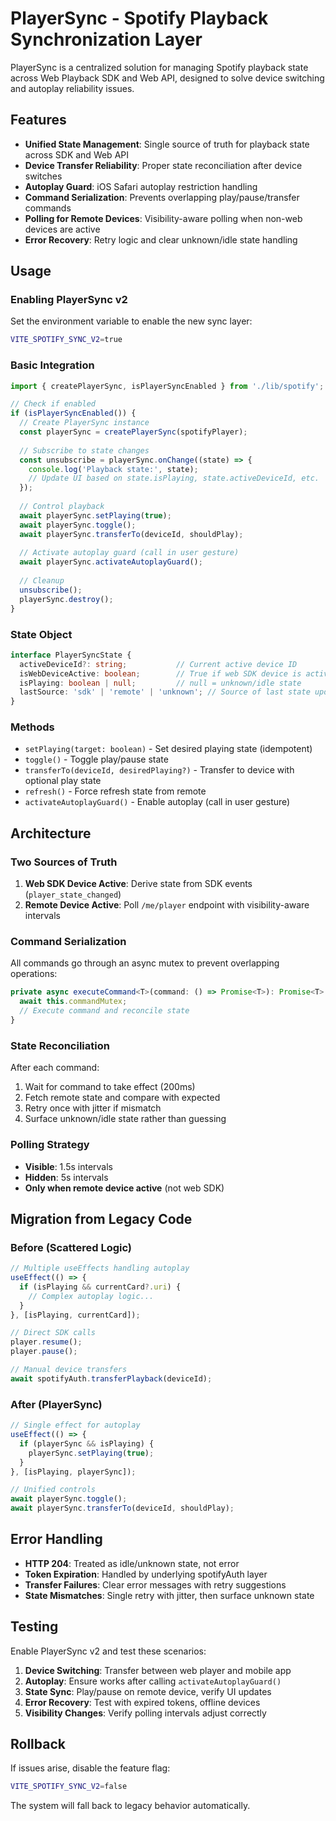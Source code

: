 # PlayerSync - Spotify Playback Synchronization Layer

PlayerSync is a centralized solution for managing Spotify playback state across Web Playback SDK and Web API, designed to solve device switching and autoplay reliability issues.

## Features

- **Unified State Management**: Single source of truth for playback state across SDK and Web API
- **Device Transfer Reliability**: Proper state reconciliation after device switches
- **Autoplay Guard**: iOS Safari autoplay restriction handling
- **Command Serialization**: Prevents overlapping play/pause/transfer commands
- **Polling for Remote Devices**: Visibility-aware polling when non-web devices are active
- **Error Recovery**: Retry logic and clear unknown/idle state handling

## Usage

### Enabling PlayerSync v2

Set the environment variable to enable the new sync layer:

```bash
VITE_SPOTIFY_SYNC_V2=true
```

### Basic Integration

```javascript
import { createPlayerSync, isPlayerSyncEnabled } from './lib/spotify';

// Check if enabled
if (isPlayerSyncEnabled()) {
  // Create PlayerSync instance
  const playerSync = createPlayerSync(spotifyPlayer);
  
  // Subscribe to state changes
  const unsubscribe = playerSync.onChange((state) => {
    console.log('Playback state:', state);
    // Update UI based on state.isPlaying, state.activeDeviceId, etc.
  });
  
  // Control playback
  await playerSync.setPlaying(true);
  await playerSync.toggle();
  await playerSync.transferTo(deviceId, shouldPlay);
  
  // Activate autoplay guard (call in user gesture)
  await playerSync.activateAutoplayGuard();
  
  // Cleanup
  unsubscribe();
  playerSync.destroy();
}
```

### State Object

```typescript
interface PlayerSyncState {
  activeDeviceId?: string;           // Current active device ID
  isWebDeviceActive: boolean;        // True if web SDK device is active
  isPlaying: boolean | null;         // null = unknown/idle state
  lastSource: 'sdk' | 'remote' | 'unknown'; // Source of last state update
}
```

### Methods

- `setPlaying(target: boolean)` - Set desired playing state (idempotent)
- `toggle()` - Toggle play/pause state
- `transferTo(deviceId, desiredPlaying?)` - Transfer to device with optional play state
- `refresh()` - Force refresh state from remote
- `activateAutoplayGuard()` - Enable autoplay (call in user gesture)

## Architecture

### Two Sources of Truth

1. **Web SDK Device Active**: Derive state from SDK events (`player_state_changed`)
2. **Remote Device Active**: Poll `/me/player` endpoint with visibility-aware intervals

### Command Serialization

All commands go through an async mutex to prevent overlapping operations:

```typescript
private async executeCommand<T>(command: () => Promise<T>): Promise<T> {
  await this.commandMutex;
  // Execute command and reconcile state
}
```

### State Reconciliation

After each command:
1. Wait for command to take effect (200ms)
2. Fetch remote state and compare with expected
3. Retry once with jitter if mismatch
4. Surface unknown/idle state rather than guessing

### Polling Strategy

- **Visible**: 1.5s intervals
- **Hidden**: 5s intervals
- **Only when remote device active** (not web SDK)

## Migration from Legacy Code

### Before (Scattered Logic)
```javascript
// Multiple useEffects handling autoplay
useEffect(() => {
  if (isPlaying && currentCard?.uri) {
    // Complex autoplay logic...
  }
}, [isPlaying, currentCard]);

// Direct SDK calls
player.resume();
player.pause();

// Manual device transfers
await spotifyAuth.transferPlayback(deviceId);
```

### After (PlayerSync)
```javascript
// Single effect for autoplay
useEffect(() => {
  if (playerSync && isPlaying) {
    playerSync.setPlaying(true);
  }
}, [isPlaying, playerSync]);

// Unified controls
await playerSync.toggle();
await playerSync.transferTo(deviceId, shouldPlay);
```

## Error Handling

- **HTTP 204**: Treated as idle/unknown state, not error
- **Token Expiration**: Handled by underlying spotifyAuth layer
- **Transfer Failures**: Clear error messages with retry suggestions
- **State Mismatches**: Single retry with jitter, then surface unknown state

## Testing

Enable PlayerSync v2 and test these scenarios:

1. **Device Switching**: Transfer between web player and mobile app
2. **Autoplay**: Ensure works after calling `activateAutoplayGuard()`
3. **State Sync**: Play/pause on remote device, verify UI updates
4. **Error Recovery**: Test with expired tokens, offline devices
5. **Visibility Changes**: Verify polling intervals adjust correctly

## Rollback

If issues arise, disable the feature flag:

```bash
VITE_SPOTIFY_SYNC_V2=false
```

The system will fall back to legacy behavior automatically.
